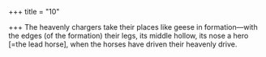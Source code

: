 +++
title = "10"

+++
The heavenly chargers take their places like geese in formation—with  the edges (of the formation) their legs, its middle hollow,
its nose a hero [=the lead horse], when the horses have driven their  heavenly drive.